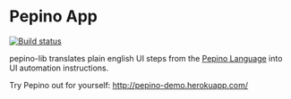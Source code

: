 # Pepino App

[![Build status](https://badge.buildkite.com/78eeb1af4d4253c61cfffafae432113c987bd7f790772ee8cb.svg)](https://buildkite.com/acklen-avenue/pepino-lib)

pepino-lib translates plain english UI steps from the [Pepino Language](https://github.com/AcklenAvenue/pepino-language) into UI automation instructions.

Try Pepino out for yourself: http://pepino-demo.herokuapp.com/
